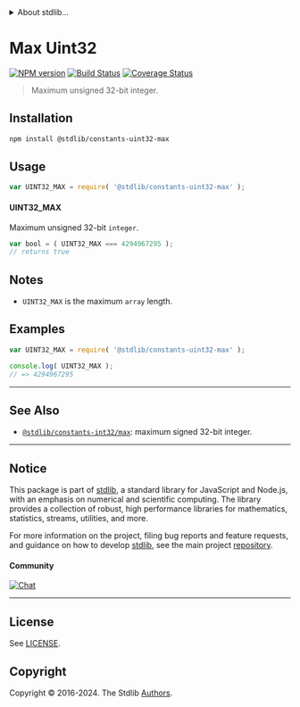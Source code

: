<!--

@license Apache-2.0

Copyright (c) 2018 The Stdlib Authors.

Licensed under the Apache License, Version 2.0 (the "License");
you may not use this file except in compliance with the License.
You may obtain a copy of the License at

   http://www.apache.org/licenses/LICENSE-2.0

Unless required by applicable law or agreed to in writing, software
distributed under the License is distributed on an "AS IS" BASIS,
WITHOUT WARRANTIES OR CONDITIONS OF ANY KIND, either express or implied.
See the License for the specific language governing permissions and
limitations under the License.

-->


<details>
  <summary>
    About stdlib...
  </summary>
  <p>We believe in a future in which the web is a preferred environment for numerical computation. To help realize this future, we've built stdlib. stdlib is a standard library, with an emphasis on numerical and scientific computation, written in JavaScript (and C) for execution in browsers and in Node.js.</p>
  <p>The library is fully decomposable, being architected in such a way that you can swap out and mix and match APIs and functionality to cater to your exact preferences and use cases.</p>
  <p>When you use stdlib, you can be absolutely certain that you are using the most thorough, rigorous, well-written, studied, documented, tested, measured, and high-quality code out there.</p>
  <p>To join us in bringing numerical computing to the web, get started by checking us out on <a href="https://github.com/stdlib-js/stdlib">GitHub</a>, and please consider <a href="https://opencollective.com/stdlib">financially supporting stdlib</a>. We greatly appreciate your continued support!</p>
</details>

# Max Uint32

[![NPM version][npm-image]][npm-url] [![Build Status][test-image]][test-url] [![Coverage Status][coverage-image]][coverage-url] <!-- [![dependencies][dependencies-image]][dependencies-url] -->

> Maximum unsigned 32-bit integer.

<section class="installation">

## Installation

```bash
npm install @stdlib/constants-uint32-max
```

</section>

<section class="usage">

## Usage

```javascript
var UINT32_MAX = require( '@stdlib/constants-uint32-max' );
```

#### UINT32_MAX

Maximum unsigned 32-bit `integer`. 

```javascript
var bool = ( UINT32_MAX === 4294967295 );
// returns true
```

</section>

<!-- /.usage -->

<section class="notes">

## Notes

-   `UINT32_MAX` is the maximum `array` length.

</section>

<!-- /.notes -->

<section class="examples">

## Examples

<!-- TODO: better example -->

<!-- eslint no-undef: "error" -->

```javascript
var UINT32_MAX = require( '@stdlib/constants-uint32-max' );

console.log( UINT32_MAX );
// => 4294967295
```

<!-- </examples -->

<!-- Section for related `stdlib` packages. Do not manually edit this section, as it is automatically populated. -->

<section class="related">

* * *

## See Also

-   <span class="package-name">[`@stdlib/constants-int32/max`][@stdlib/constants/int32/max]</span><span class="delimiter">: </span><span class="description">maximum signed 32-bit integer.</span>

</section>

<!-- /.related -->

<!-- Section for all links. Make sure to keep an empty line after the `section` element and another before the `/section` close. -->


<section class="main-repo" >

* * *

## Notice

This package is part of [stdlib][stdlib], a standard library for JavaScript and Node.js, with an emphasis on numerical and scientific computing. The library provides a collection of robust, high performance libraries for mathematics, statistics, streams, utilities, and more.

For more information on the project, filing bug reports and feature requests, and guidance on how to develop [stdlib][stdlib], see the main project [repository][stdlib].

#### Community

[![Chat][chat-image]][chat-url]

---

## License

See [LICENSE][stdlib-license].


## Copyright

Copyright &copy; 2016-2024. The Stdlib [Authors][stdlib-authors].

</section>

<!-- /.stdlib -->

<!-- Section for all links. Make sure to keep an empty line after the `section` element and another before the `/section` close. -->

<section class="links">

[npm-image]: http://img.shields.io/npm/v/@stdlib/constants-uint32-max.svg
[npm-url]: https://npmjs.org/package/@stdlib/constants-uint32-max

[test-image]: https://github.com/stdlib-js/constants-uint32-max/actions/workflows/test.yml/badge.svg?branch=v0.2.1
[test-url]: https://github.com/stdlib-js/constants-uint32-max/actions/workflows/test.yml?query=branch:v0.2.1

[coverage-image]: https://img.shields.io/codecov/c/github/stdlib-js/constants-uint32-max/main.svg
[coverage-url]: https://codecov.io/github/stdlib-js/constants-uint32-max?branch=main

<!--

[dependencies-image]: https://img.shields.io/david/stdlib-js/constants-uint32-max.svg
[dependencies-url]: https://david-dm.org/stdlib-js/constants-uint32-max/main

-->

[chat-image]: https://img.shields.io/gitter/room/stdlib-js/stdlib.svg
[chat-url]: https://app.gitter.im/#/room/#stdlib-js_stdlib:gitter.im

[stdlib]: https://github.com/stdlib-js/stdlib

[stdlib-authors]: https://github.com/stdlib-js/stdlib/graphs/contributors

[umd]: https://github.com/umdjs/umd
[es-module]: https://developer.mozilla.org/en-US/docs/Web/JavaScript/Guide/Modules

[deno-url]: https://github.com/stdlib-js/constants-uint32-max/tree/deno
[deno-readme]: https://github.com/stdlib-js/constants-uint32-max/blob/deno/README.md
[umd-url]: https://github.com/stdlib-js/constants-uint32-max/tree/umd
[umd-readme]: https://github.com/stdlib-js/constants-uint32-max/blob/umd/README.md
[esm-url]: https://github.com/stdlib-js/constants-uint32-max/tree/esm
[esm-readme]: https://github.com/stdlib-js/constants-uint32-max/blob/esm/README.md
[branches-url]: https://github.com/stdlib-js/constants-uint32-max/blob/main/branches.md

[stdlib-license]: https://raw.githubusercontent.com/stdlib-js/constants-uint32-max/main/LICENSE

<!-- <related-links> -->

[@stdlib/constants/int32/max]: https://www.npmjs.com/package/@stdlib/constants-int32-max

<!-- </related-links> -->

</section>

<!-- /.links -->
